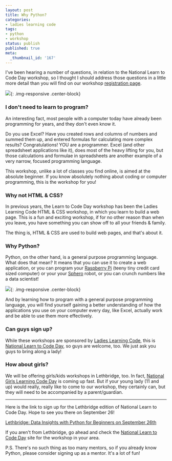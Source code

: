 ```yaml
---
layout: post
title: Why Python?
categories:
- ladies learning code
tags:
- python
- workshop
status: publish
published: true
meta:
  _thumbnail_id: '167'
---
```


I've been hearing a number of questions, in relation to the National Learn to Code Day workshop, so I thought I should address those questions in a little more detail than you will find on our workshop 
[registration page](https://www.eventbrite.ca/e/lethbridge-data-insights-with-python-for-beginners-on-september-26th-tickets-17610786336).
      
![](/squarespace_images/static_50d2902fe4b0959a0871a12c_50d29312e4b04687d9db341b_55fc85d4e4b0347ac88d07d7_1442612693898__img.png){: .img-responsive .center-block}

### I don't need to learn to program?

An interesting fact, most people with a computer today have already been programming for years, and they don't even know it.

Do you use Excel? Have you created rows and columns of numbers and summed them up, and entered formulas for calculating more complex results?  Congratulations!  YOU are a programmer. Excel (and other spreadsheet applications like it), does most of the heavy lifting for you, but those calculations and formulae in spreadsheets are another example of a very narrow, focused programming language.

This workshop, unlike a lot of classes you find online, is aimed at the 
absolute beginner. If you know absolutely nothing about coding or computer programming, this is the workshop for you!

### Why not HTML & CSS?

In previous years, the Learn to Code Day workshop has been the Ladies Learning Code HTML & CSS workshop, in which you learn to build a web page.  This is a fun and exciting workshop, if for no other reason than when you leave, you have something you can show off to all your friends & family.

The thing is, HTML & CSS are used to build web pages, and that's about it.

### Why Python?

Python, on the other hand, is a 
general purpose programming language.  What does that mean?  It means that you can use it to create a web application, or you can program your 
[Raspberry Pi](https://www.raspberrypi.org/blog/learning-python-with-raspberry-pi/) (teeny tiny credit card sized computer) or your your 
[Sphero](https://github.com/faulkner/sphero) robot, or you can crunch numbers like a data scientist!
      
![](/squarespace_images/static_50d2902fe4b0959a0871a12c_50d29312e4b04687d9db341b_55fc861ee4b04c74c508a765_1442612767726__img.png){: .img-responsive .center-block}

And by learning how to program with a general purpose programming language, you will find yourself gaining a 
better understanding of how the applications you use on your computer every day, like Excel, actually work and be able to use them more effectively.

### Can guys sign up?

While these workshops are sponsored by 
[Ladies Learning Code](http://ladieslearningcode.com), this is 
[National Learn to Code Day](http://ladieslearningcode.com/codeday/), so guys are welcome, too.  We just ask you guys to bring along a lady!

### How about girls?

We will be offering girls/kids workshops in Lethbridge, too.  In fact, 
[National Girls Learning Code Day](http://girlslearningcodeday.com) is coming up fast.  But if your young lady (11 and up) would really, really like to come to our workshop, they certainly can, but they will need to be accompanied by a parent/guardian.

****

Here is the link to sign up for the Lethbridge edition of National Learn to Code Day.  Hope to see you there on September 26!

[Lethbridge: Data Insights with Python for Beginners on September 26th](https://www.eventbrite.ca/e/lethbridge-data-insights-with-python-for-beginners-on-september-26th-tickets-17610786336)

If you aren't from Lethbridge, go ahead and check the 
[National Learn to Code Day](http://ladieslearningcode.com/codeday/) site for the workshop in your area.

P.S. There's no such thing as too many mentors, so if you already know Python, please consider signing up as a mentor.  It's a lot of fun!
